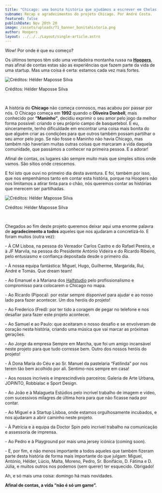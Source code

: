 ```yaml
---
title: "Chicago: uma bonita história que ajudámos a escrever em Chelas."
subname: Recap e agradecimentos do projeto Chicago. Por André Costa.
featured: false
publishDate: Nov 20th 20
image: /assets/uploads/71_banner_bonitahistoria.png
author: Hoopers
layout: ../../../Layout/single-article.astro
---
```

Wow! Por onde é que eu começo?

Os últimos tempos têm sido uma verdadeira montanha russa na **[Hoopers](https://hoopers.club/)**, mas afinal de contas estas são as experiências que fazem parte da vida de uma startup. Mas uma coisa é certa: estamos cada vez mais fortes.

![Créditos: Hélder Maposse Silva](/assets/uploads/recap_1.jpeg "Créditos: Hélder Maposse Silva")

Créditos: Hélder Maposse Silva

</br>

A história do **Chicago** não começa connosco, mas acabou por passar por nós. O Chicago começa em **1992** quando o **Oliveira Donbell**, mais conhecido por **“Maninho”**, decidiu exprimir o seu amor pelo jogo da melhor forma possível: criando o seu próprio campo de basquetebol. E eu, sinceramente, tenho dificuldade em encontrar uma coisa mais bonita do que alguém criar as condições para que outros também possam partilhar o seu amor pelo jogo. Se não fosse o Maninho não havia Chicago, mas também não haveriam muitas outras coisas que marcaram a vida daquela comunidade, que passámos a conhecer na primeira pessoa. E a adorar!

Afinal de contas, os lugares são sempre muito mais que simples sítios onde vamos. São sítios onde crescemos.

E foi isto que ouvi no primeiro dia desta aventura. E foi, também por isso, que nos empenhámos tanto em contar esta história, porque na Hoopers não nos limitamos a atirar tinta para o chão, nós queremos contar as histórias que merecem ser partilhadas.

![Créditos: Hélder Maposse Silva](/assets/uploads/recap_2.jpeg "Créditos: Hélder Maposse Silva")

Créditos: Hélder Maposse Silva

</br>

Chegados ao fim deste projeto queremos deixar aqui uma enorme palavra de **agradecimento a todos** aqueles que nos ajudaram a concretizá-lo. E foram muitos (outra vez):

\- À CM Lisboa, na pessoa do Vereador Carlos Castro e do Rafael Pereira, e à JF Marvila, na pessoa do Presidente António Videira e do Ricardo Ribeiro, pelo entusiasmo e confiança depositada desde o primeiro dia.

\- À nossa equipa fantástica: Miguel, Hugo, Guilherme, Margarida, Rui, André e Tomás. Que dream team!

\- Ao Emanuel e à Mariana dos [Halfstudio](https://halfstudio.net/) pelo profissionalismo e compromisso para colocarem o Chicago no mapa.

\- Ao Ricardo (Pipoca): por estar sempre disponível para ajudar e ao nosso lado para fazer acontecer. Um dos heróis do projeto!

\- Ao Frederico (Fred): por ter tido a coragem de pegar no telefone e nos desafiar para fazer este projeto acontecer.

\- Ao Samuel e ao Paulo: que aceitaram o nosso desafio e se envolveram de coração nesta história, criando uma música que vai marcar as próximas gerações.

\- Ao Jorge da empresa Sempre em Marcha, que foi um amigo incansável neste projeto para que tudo corresse bem. Outro dos nossos heróis do projeto!

\- À Dona Maria do Céu e ao Sr. Manuel da pastelaria “Fatilinda” por nos terem tão bem acolhido por ali. Sentimo-nos sempre em casa!

\- Aos nossos incríveis e imprescindíveis parceiros: Galeria de Arte Urbana, JOPINTO, Robbialac e Sport Design.

\- Ao João e à Malagueta Estúdios pelo incrível trabalho de imagem e vídeo, com sucessivos milagres de última hora para que não ficasse nada por contar.

\- Ao Miguel e à Startup Lisboa, onde estamos orgulhosamente incubados, e nos ajudaram a abrir caminho neste projeto.

\- À Patrícia e à equipa da Doctor Spin pelo incrível trabalho na comunicação e assessoria de imprensa.

\- Ao Pedro e à Playground por mais uma jersey icónica (coming soon).

\- E, por fim, e não menos importante a todos aqueles que também fizeram parte desta história de forma mais importante do que julgam: Miguel, António, Hélder, Lúcio, Malta, Moreno, Pedro, Sr. Bonifácio, D. Fátima e D. Júlia, e muitos outros nos podemos (sem querer) ter esquecido. Obrigado!

Ah, e só mais uma coisa: domingo há mais novidades.

**Afinal de contas, a vida “não é só um game”.**